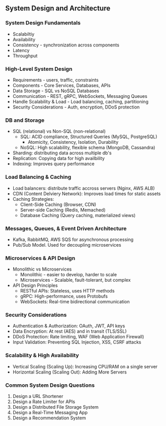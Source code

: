 ## System Design and Architecture

### System Design Fundamentals
* Scalabiltiy
* Availability
* Consistency - synchronization across components
* Latency
* Throughput

### High-Level System Design
* Requirements - users, traffic, constraints
* Components - Core Services, Databases, APIs
* Data Storage - SQL vs NoSQL Databases
* Communication - REST, gRPC, WebSockets, Messaging Queues
* Handle Scalability & Load - Load balancing, caching, partitioning
* Security Considerations - Auth, encryption, DDoS protection

### DB and Storage
* SQL (relational) vs Non-SQL (non-relational)
    * SQL: ACID compliance, Structured Queries (MySQL, PostgreSQL)
        * Atomicity, Consistency, Isolation, Durability
    * NoSQL: High scalability, flexible schema (MongoDB, Cassandra)
* Sharding: distributing data across multiple db's
* Replication: Copying data for high availbility 
* Indexing: Improves query performance

### Load Balancing & Caching
* Load balancers: distribute traffic accross servers (Nginx, AWS ALB)
* CDN (Content Delviery Network): Improves load times for static assets
* Caching Strategies:
  * Client-Side Caching (Browser, CDN)
  * Server-side Caching (Redis, Memached)
  * Database Caching (Query caching, materialized views)

### Messages, Queues, & Event Driven Architecture
* Kafka, RabbitMQ, AWS SQS for asynchronous processing
* Pub/Sub Model. Used for decoupling microservices

### Microservices & API Design
* Monolithic vs Microservices
  * Monolithic - easier to develop, harder to scale
  * Microservices - Scalable, fault-tolerant, but complex
* API Design Principles
  * RESTful APIs: Stateless, uses HTTP methods
  * gRPC: High-performance, uses Protobufs
  * WebSockets: Real-time bidirectional communication

### Security Considerations
* Authentication & Authorization: OAuth, JWT, API keys
* Data Encryption: At rest (AES) and in transit (TLS/SSL)
* DDoS Protection: Rate limiting, WAF (Web Application Firewall)
* Input Validation: Preventing SQL Injection, XSS, CSRF attacks

### Scalability & High Availability
* Vertical Scaling (Scaling Up): Increasing CPU/RAM on a single server
* Horizontal Scaling (Scaling Out): Adding More Servers

### Common System Design Questions
1. Design a URL Shortener
2. Design a Rate Limiter for APIs
3. Design a Distributed File Storage System
4. Design a Real-Time Messaging App
5. Design a Recommendation System